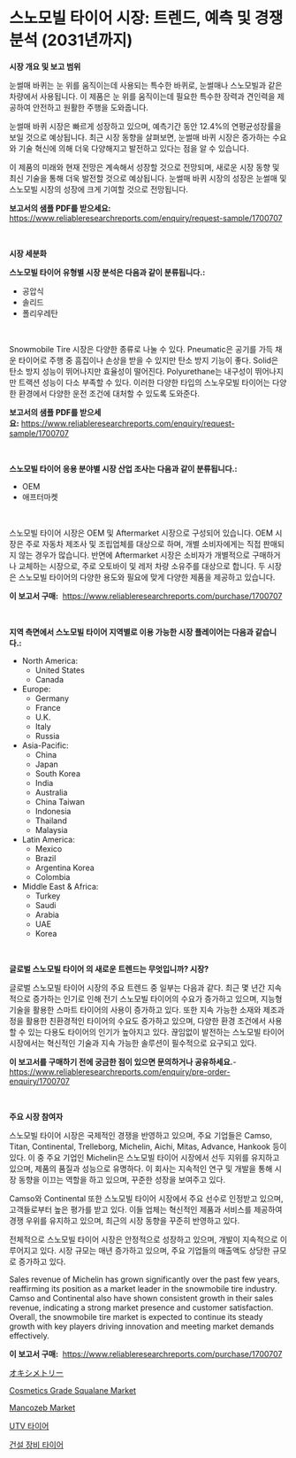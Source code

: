 <p><h1>스노모빌 타이어 시장: 트렌드, 예측 및 경쟁 분석 (2031년까지)</h1></p><p><strong>시장 개요 및 보고 범위</strong></p>
<p><p>눈썰매 바퀴는 눈 위를 움직이는데 사용되는 특수한 바퀴로, 눈썰매나 스노모빌과 같은 차량에서 사용됩니다. 이 제품은 눈 위를 움직이는데 필요한 특수한 장력과 견인력을 제공하여 안전하고 원활한 주행을 도와줍니다. </p><p>눈썰매 바퀴 시장은 빠르게 성장하고 있으며, 예측기간 동안 12.4%의 연평균성장률을 보일 것으로 예상됩니다. 최근 시장 동향을 살펴보면, 눈썰매 바퀴 시장은 증가하는 수요와 기술 혁신에 의해 더욱 다양해지고 발전하고 있다는 점을 알 수 있습니다.</p><p>이 제품의 미래와 현재 전망은 계속해서 성장할 것으로 전망되며, 새로운 시장 동향 및 최신 기술을 통해 더욱 발전할 것으로 예상됩니다. 눈썰매 바퀴 시장의 성장은 눈썰매 및 스노모빌 시장의 성장에 크게 기여할 것으로 전망됩니다.</p></p>
<p><strong>보고서의 샘플 PDF를 받으세요:</strong> <a href="https://www.reliableresearchreports.com/enquiry/request-sample/1700707">https://www.reliableresearchreports.com/enquiry/request-sample/1700707</a></p>
<p>&nbsp;</p>
<p><strong>시장 세분화</strong></p>
<p><strong>스노모빌 타이어 유형별 시장 분석은 다음과 같이 분류됩니다.:</strong></p>
<p><ul><li>공압식</li><li>솔리드</li><li>폴리우레탄</li></ul></p>
<p>&nbsp;</p>
<p><p>Snowmobile Tire 시장은 다양한 종류로 나눌 수 있다. Pneumatic은 공기를 가득 채운 타이어로 주행 중 흠집이나 손상을 받을 수 있지만 탄소 방지 기능이 좋다. Solid은 탄소 방지 성능이 뛰어나지만 효율성이 떨어진다. Polyurethane는 내구성이 뛰어나지만 트랙션 성능이 다소 부족할 수 있다. 이러한 다양한 타입의 스노우모빌 타이어는 다양한 환경에서 다양한 운전 조건에 대처할 수 있도록 도와준다.</p></p>
<p><strong>보고서의 샘플 PDF를 받으세요:</strong>&nbsp;<a href="https://www.reliableresearchreports.com/enquiry/request-sample/1700707">https://www.reliableresearchreports.com/enquiry/request-sample/1700707</a></p>
<p>&nbsp;</p>
<p><strong> 스노모빌 타이어 응용 분야별 시장 산업 조사는 다음과 같이 분류됩니다.:</strong></p>
<p><ul><li>OEM</li><li>애프터마켓</li></ul></p>
<p>&nbsp;</p>
<p><p>스노모빌 타이어 시장은 OEM 및 Aftermarket 시장으로 구성되어 있습니다. OEM 시장은 주로 자동차 제조사 및 조립업체를 대상으로 하며, 개별 소비자에게는 직접 판매되지 않는 경우가 많습니다. 반면에 Aftermarket 시장은 소비자가 개별적으로 구매하거나 교체하는 시장으로, 주로 오토바이 및 레저 차량 소유주를 대상으로 합니다. 두 시장은 스노모빌 타이어의 다양한 용도와 필요에 맞게 다양한 제품을 제공하고 있습니다.</p></p>
<p><strong>이 보고서 구매:</strong>&nbsp; <a href="https://www.reliableresearchreports.com/purchase/1700707">https://www.reliableresearchreports.com/purchase/1700707</a></p>
<p>&nbsp;</p>
<p><strong>지역 측면에서 스노모빌 타이어 지역별로 이용 가능한 시장 플레이어는 다음과 같습니다.:</strong></p>
<p><ul>
    <li>
        North America:
        <ul>
            <li>United States</li>
            <li>Canada</li>
        </ul>
    </li>
    <li>
        Europe:
        <ul>
            <li>Germany</li>
            <li>France</li>
            <li>U.K.</li>
            <li>Italy</li>
            <li>Russia</li>
        </ul>
    </li>
    <li>
        Asia-Pacific:
        <ul>
            <li>China</li>
            <li>Japan</li>
            <li>South Korea</li>
            <li>India</li>
            <li>Australia</li>
            <li>China Taiwan</li>
            <li>Indonesia</li>
            <li>Thailand</li>
            <li>Malaysia</li>
        </ul>
    </li>
    <li>
        Latin America:
        <ul>
            <li>Mexico</li>
            <li>Brazil</li>
            <li>Argentina Korea</li>
            <li>Colombia</li>
        </ul>
    </li>
    <li>
        Middle East & Africa:
        <ul>
            <li>Turkey</li>
            <li>Saudi</li>
            <li>Arabia</li>
            <li>UAE</li>
            <li>Korea</li>
        </ul>
    </li>
    </ul></p>
<p>&nbsp;</p>
<p><strong>글로벌 스노모빌 타이어 의 새로운 트렌드는 무엇입니까? 시장?</strong></p>
<p><p>글로벌 스노모빌 타이어 시장의 주요 트렌드 중 일부는 다음과 같다. 최근 몇 년간 지속적으로 증가하는 인기로 인해 전기 스노모빌 타이어의 수요가 증가하고 있으며, 지능형 기술을 활용한 스마트 타이어의 사용이 증가하고 있다. 또한 지속 가능한 소재와 제조과정을 활용한 친환경적인 타이어의 수요도 증가하고 있으며, 다양한 환경 조건에서 사용할 수 있는 다용도 타이어의 인기가 높아지고 있다. 끊임없이 발전하는 스노모빌 타이어 시장에서는 혁신적인 기술과 지속 가능한 솔루션이 필수적으로 요구되고 있다.</p></p>
<p><strong>이 보고서를 구매하기 전에 궁금한 점이 있으면 문의하거나 공유하세요.</strong>- <a href="https://www.reliableresearchreports.com/enquiry/pre-order-enquiry/1700707">https://www.reliableresearchreports.com/enquiry/pre-order-enquiry/1700707</a></p>
<p>&nbsp;</p>
<p><strong>주요 시장 참여자</strong></p>
<p><p>스노모빌 타이어 시장은 국제적인 경쟁을 반영하고 있으며, 주요 기업들은 Camso, Titan, Continental, Trelleborg, Michelin, Aichi, Mitas, Advance, Hankook 등이 있다. 이 중 주요 기업인 Michelin은 스노모빌 타이어 시장에서 선두 지위를 유지하고 있으며, 제품의 품질과 성능으로 유명하다. 이 회사는 지속적인 연구 및 개발을 통해 시장 동향을 이끄는 역할을 하고 있으며, 꾸준한 성장을 보여주고 있다.</p><p>Camso와 Continental 또한 스노모빌 타이어 시장에서 주요 선수로 인정받고 있으며, 고객들로부터 높은 평가를 받고 있다. 이들 업체는 혁신적인 제품과 서비스를 제공하여 경쟁 우위를 유지하고 있으며, 최근의 시장 동향을 꾸준히 반영하고 있다.</p><p>전체적으로 스노모빌 타이어 시장은 안정적으로 성장하고 있으며, 개발이 지속적으로 이루어지고 있다. 시장 규모는 매년 증가하고 있으며, 주요 기업들의 매출액도 상당한 규모로 증가하고 있다.</p><p>Sales revenue of Michelin has grown significantly over the past few years, reaffirming its position as a market leader in the snowmobile tire industry. Camso and Continental also have shown consistent growth in their sales revenue, indicating a strong market presence and customer satisfaction. Overall, the snowmobile tire market is expected to continue its steady growth with key players driving innovation and meeting market demands effectively.</p></p>
<p><strong>이 보고서 구매:</strong>&nbsp;&nbsp;<a href="https://www.reliableresearchreports.com/purchase/1700707">https://www.reliableresearchreports.com/purchase/1700707</a></p>
<p><p><a href="https://github.com/cnnriuez22368/Market-Research-Report-List-1/blob/main/3715772193255.md">オキシメトリー</a></p><p><a href="https://boundless-drawbridge-702.notion.site/Cosmetics-Grade-Squalane-Market-A-Comprehensive-Report-of-its-Market-Share-Growth-Trends-2024-2-bb1579370e2541e8b75586e91695b04a">Cosmetics Grade Squalane Market</a></p><p><a href="https://github.com/Krish2023na/Market-Research-Report-List-3/blob/main/mancozeb-market.md">Mancozeb Market</a></p><p><a href="https://github.com/vs10l4sfg5c/Market-Research-Report-List-1/blob/main/4890253193039.md">UTV 타이어</a></p><p><a href="https://github.com/crfsywufhm81415/Market-Research-Report-List-1/blob/main/6288444193038.md">건설 장비 타이어</a></p></p>

